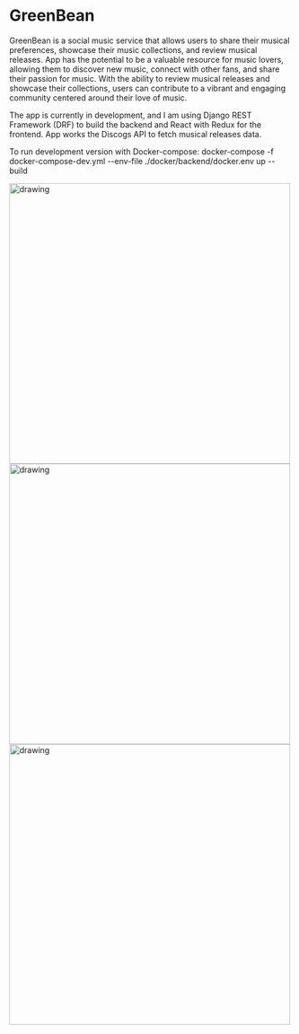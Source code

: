 ﻿# GreenBean

GreenBean is a social music service that allows users to share their musical preferences, showcase their music collections, and review musical releases. App has the potential to be a valuable resource for music lovers, allowing them to discover new music, connect with other fans, and share their passion for music. With the ability to review musical releases and showcase their collections, users can contribute to a vibrant and engaging community centered around their love of music.  

The app is currently in development, and I am using Django REST Framework (DRF) to build the backend and React with Redux for the frontend.
App works the Discogs API to fetch musical releases data.

To run development version with Docker-compose:
docker-compose -f docker-compose-dev.yml  --env-file ./docker/backend/docker.env up --build

<div>
<img src="https://github.com/dmitry-av/GreenBean/assets/101987388/c2702581-d359-4d74-944f-f35254be6905" alt="drawing" width="500"/>  
</div>
<div>
<img src="https://github.com/dmitry-av/GreenBean/assets/101987388/8f5ad73c-7b2f-415f-975a-f33ad81e0e87" alt="drawing" width="500"/>  
</div>
<div>
<img src="https://github.com/dmitry-av/GreenBean/assets/101987388/cc751c5d-d2c3-449e-9157-e1855539d910" alt="drawing" width="500"/>  
</div>
